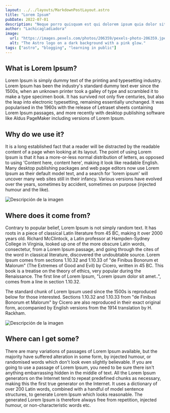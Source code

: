 ```yaml
---
layout: ../../layouts/MarkdownPostLayout.astro
title: "Lorem Ipsum"
pubDate: 2022-07-01
description: "Neque porro quisquam est qui dolorem ipsum quia dolor sit amet, consectetur, adipisci velit... Many desktop publishing packages and web page editors now use Lorem Ipsum as their default model text"
author: "Lachicagladiadora"
image:
  url: "https://images.pexels.com/photos/206359/pexels-photo-206359.jpeg?auto=compress&cs=tinysrgb&w=1260&h=750&dpr=1"
  alt: "The Astro logo on a dark background with a pink glow."
tags: ["astro", "blogging", "learning in public"]
---
```


<!-- ## What is Lorem Ipsum? -->

<h2 class='pt-6 pb-2 text-2xl font-bold text-first dark:text-second'>What is Lorem Ipsum?</h2>

Lorem Ipsum is simply dummy text of the printing and typesetting industry. Lorem Ipsum has been the industry's standard dummy text ever since the 1500s, when an unknown printer took a galley of type and scrambled it to make a type specimen book. It has survived not only five centuries, but also the leap into electronic typesetting, remaining essentially unchanged. It was popularised in the 1960s with the release of Letraset sheets containing Lorem Ipsum passages, and more recently with desktop publishing software like Aldus PageMaker including versions of Lorem Ipsum.

<!-- ## Why do we use it? -->
<h2 class='pt-6 pb-2 text-2xl font-bold text-first dark:text-second'>Why do we use it?</h2>

It is a long established fact that a reader will be distracted by the readable content of a page when looking at its layout. The point of using Lorem Ipsum is that it has a more-or-less normal distribution of letters, as opposed to using 'Content here, content here', making it look like readable English. Many desktop publishing packages and web page editors now use Lorem Ipsum as their default model text, and a search for 'lorem ipsum' will uncover many web sites still in their infancy. Various versions have evolved over the years, sometimes by accident, sometimes on purpose (injected humour and the like).

![Descripción de la imagen](https://images.pexels.com/photos/6576802/pexels-photo-6576802.jpeg?auto=compress&cs=tinysrgb&w=1260&h=750&dpr=1)

<!-- ## Where does it come from? -->
<h2 class='pt-6 pb-2 text-2xl font-bold text-first dark:text-second'>Where does it come from?</h2>

Contrary to popular belief, Lorem Ipsum is not simply random text. It has roots in a piece of classical Latin literature from 45 BC, making it over 2000 years old. Richard McClintock, a Latin professor at Hampden-Sydney College in Virginia, looked up one of the more obscure Latin words, consectetur, from a Lorem Ipsum passage, and going through the cites of the word in classical literature, discovered the undoubtable source. Lorem Ipsum comes from sections 1.10.32 and 1.10.33 of "de Finibus Bonorum et Malorum" (The Extremes of Good and Evil) by Cicero, written in 45 BC. This book is a treatise on the theory of ethics, very popular during the Renaissance. The first line of Lorem Ipsum, "Lorem ipsum dolor sit amet..", comes from a line in section 1.10.32.

The standard chunk of Lorem Ipsum used since the 1500s is reproduced below for those interested. Sections 1.10.32 and 1.10.33 from "de Finibus Bonorum et Malorum" by Cicero are also reproduced in their exact original form, accompanied by English versions from the 1914 translation by H. Rackham.

![Descripción de la imagen](https://images.pexels.com/photos/13032608/pexels-photo-13032608.jpeg?auto=compress&cs=tinysrgb&w=1260&h=750&dpr=1)

<!-- ## Where can I get some? -->
<h2 class='pt-6 pb-2 text-2xl font-bold text-first dark:text-second'>Where can I get some?</h2>

There are many variations of passages of Lorem Ipsum available, but the majority have suffered alteration in some form, by injected humour, or randomised words which don't look even slightly believable. If you are going to use a passage of Lorem Ipsum, you need to be sure there isn't anything embarrassing hidden in the middle of text. All the Lorem Ipsum generators on the Internet tend to repeat predefined chunks as necessary, making this the first true generator on the Internet. It uses a dictionary of over 200 Latin words, combined with a handful of model sentence structures, to generate Lorem Ipsum which looks reasonable. The generated Lorem Ipsum is therefore always free from repetition, injected humour, or non-characteristic words etc.
